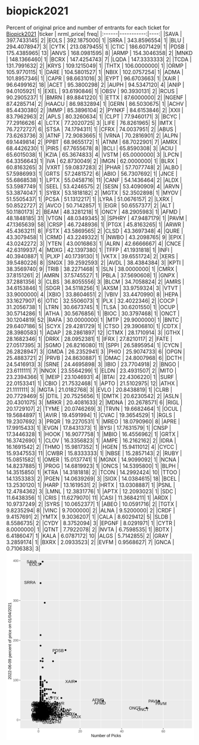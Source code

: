 # biopick2021
Percent of original price and number of entrants for each ticket for [Biopick2021](https://twitter.com/hashtag/Biopick2021)
|ticker |  nrml_price| freq|
|:------|-----------:|----:|
|SAVA   | 397.7433145|    2|
|EOLS   | 392.1875000|    1|
|SRRA   | 343.8596554|    1|
|BLU    | 294.4078947|    3|
|CYTK   | 213.0879455|    1|
|CTIC   | 186.6071429|    1|
|PDSB   | 175.4385965|   13|
|ANVS   | 168.0981595|    8|
|ARMP   | 154.3046358|    2|
|MNKD   | 148.1366460|    1|
|BCRX   | 147.4254743|    7|
|LQDA   | 147.3333333|    2|
|TCDA   | 131.7991632|    2|
|KRYS   | 109.1215049|    1|
|THTX   | 106.0000000|    1|
|ORMP   | 105.9770115|    1|
|DARE   | 104.5801527|    1|
|NBIX   | 102.0757254|    1|
|ADMA   | 101.8957346|    1|
|CAPR   |  98.6631016|    3|
|EYPT   |  96.6703663|    1|
|XAIR   |  96.6499162|   18|
|ACET   |  95.3800298|    2|
|AUPH   |  94.5347120|    4|
|ANIP   |  94.0105921|    1|
|EXEL   |  93.6190846|    1|
|OBSV   |  90.3930131|    2|
|RCUS   |  90.2905237|    1|
|BMRN   |  89.8841220|    1|
|ETTX   |  87.6000000|    2|
|NGENF  |  87.4285714|    2|
|HAACU  |  86.9832894|    1|
|GERN   |  86.5030675|    1|
|ACHV   |  85.4430380|    2|
|IMMP   |  85.3896104|    2|
|PYNKF  |  84.6153846|    2|
|XXII   |  83.7962963|    2|
|APLS   |  80.3260634|    1|
|CLPT   |  77.9460171|    3|
|BCYC   |  77.2916626|    4|
|LCTX   |  77.2020725|    3|
|LIFE   |  76.8261965|    5|
|IMTX   |  76.7272727|    6|
|STSA   |  74.1794311|    1|
|CFRX   |  74.0037951|    2|
|ABUS   |  73.6263736|    3|
|ATNF   |  72.9083665|    1|
|VRNA   |  70.2816901|    2|
|ALPN   |  69.1449814|    2|
|PPBT   |  68.9655172|    1|
|ATNM   |  68.7022901|    7|
|AMRX   |  68.4426230|    1|
|PIRS   |  67.7655678|    8|
|BCLI   |  65.8590308|    3|
|ACIU   |  65.6015038|    1|
|KZIA   |  65.3674833|    4|
|VSTM   |  65.0000000|    3|
|LPCN   |  64.3356643|    1|
|IVA    |  62.8730049|    2|
|IMGN   |  62.0000000|    1|
|BLRX   |  60.8163265|    3|
|VXRT   |  59.0837283|    2|
|PHAR   |  57.7077748|    2|
|ALBO   |  57.5986993|    1|
|GRTS   |  57.2481572|    6|
|ABIO   |  56.7307692|    1|
|JNCE   |  55.6868538|    1|
|LPTX   |  55.0458716|   11|
|CANF   |  54.1436464|    2|
|ALDX   |  53.5987749|    1|
|SEEL   |  53.4246575|    2|
|SESN   |  53.4090909|    4|
|ARVN   |  53.3874047|    1|
|SYBX   |  53.1818182|    2|
|MGTX   |  52.3502898|    1|
|MYOV   |  51.5505437|    1|
|PCSA   |  51.1312217|    1|
|LYRA   |  51.0676157|    2|
|LXRX   |  50.8522727|    2|
|AVCO   |  50.7142857|    1|
|EIGR   |  50.6557377|    2|
|ALT    |  50.1180173|    2|
|BEAM   |  48.3281218|    1|
|ONCY   |  48.2905983|    1|
|AFMD   |  48.1848185|   31|
|VTGN   |  48.0349345|    3|
|SPHRY  |  47.9487179|    1|
|PAVM   |  47.1365639|   58|
|CRSP   |  46.7248936|    1|
|PTGX   |  45.8163265|    1|
|ARWR   |  45.4363211|    8|
|FSTX   |  43.5869565|    2|
|CLSD   |  43.3697348|    4|
|QURE   |  43.3079458|    1|
|CRMD   |  43.2249322|    1|
|NWBO   |  43.2098765|    9|
|EPIX   |  43.0242272|    3|
|YTEN   |  43.0016863|    1|
|ALRN   |  42.6666667|    4|
|CNCE   |  42.6319937|    4|
|MDXG   |  42.1397380|    1|
|TFFP   |  41.1931818|    1|
|INFI   |  40.3940887|    1|
|PLXP   |  40.1739130|    1|
|VKTX   |  39.6551724|    2|
|XERS   |  39.5480226|    8|
|SNGX   |  39.2592593|    2|
|AVDL   |  38.4384384|    3|
|KPTI   |  38.3569740|    9|
|TRIB   |  38.2271468|    1|
|SLN    |  38.0000000|    1|
|CMRX   |  37.8151261|    2|
|AMRN   |  37.5745527|    1|
|PBLA   |  37.5690608|    1|
|GNPX   |  37.2881356|    3|
|CLBS   |  36.8055556|    3|
|BLCM   |  34.7058824|    2|
|AMRS   |  34.6153846|    1|
|SDGR   |  34.5118256|    1|
|AXSM   |  33.9759324|    3|
|VTVT   |  33.9000000|    4|
|XBIO   |  33.8604651|    2|
|VBIV   |  33.4470990|    8|
|HEPA   |  33.1627907|    6|
|OTIC   |  32.5506073|    1|
|PLX    |  32.4022346|    2|
|COCP   |  31.2056738|    1|
|LTRN   |  30.6673745|    1|
|TLSA   |  30.6201550|    1|
|OCUP   |  30.5714286|    1|
|ATHA   |  30.5676856|    1|
|BIOC   |  30.3797468|    1|
|ONCT   |  30.1204819|   52|
|RAFA   |  30.0000000|    1|
|MTP    |  29.9000000|    1|
|BNTC   |  29.6407186|    5|
|SCYX   |  29.4281729|    1|
|CTSO   |  29.3906810|    1|
|CDTX   |  28.3980583|    1|
|ADAP   |  28.2861897|   12|
|CTMX   |  28.1710914|    3|
|GTHX   |  28.1682346|    1|
|DRRX   |  28.0952381|    1|
|IFRX   |  27.8210117|    2|
|FATE   |  27.0517395|    3|
|SGMO   |  26.8216080|   11|
|SPPI   |  26.5895954|    1|
|CYCN   |  26.2828947|    3|
|GMDA   |  26.2352941|    3|
|PHIO   |  25.9074733|    6|
|OPGN   |  25.4883721|    2|
|PRVB   |  24.8630887|    1|
|DMAC   |  24.8007968|    6|
|DCTH   |  24.5416913|    3|
|SRNE   |  24.4695898|    3|
|IBIO   |  23.7704918|    2|
|BNGO   |  23.6111111|    7|
|NNOX   |  23.5564299|    1|
|ELDN   |  23.4931507|    2|
|MITO   |  23.2394366|    1|
|MEIP   |  23.1046931|    4|
|BTAI   |  22.4306220|    1|
|SURF   |  22.0153341|    1|
|CBIO   |  21.7532468|    1|
|APTO   |  21.5102975|   12|
|ATHX   |  21.1111111|    3|
|MGTA   |  21.0182768|    3|
|EVLO   |  20.8438819|    1|
|CLRB   |  20.7729469|    5|
|DTIL   |  20.7525656|    1|
|DMTK   |  20.6230542|    2|
|ASLN   |  20.4301075|    3|
|MRKR   |  20.4081633|    2|
|MDNA   |  20.2678571|    6|
|RIGL   |  20.1729107|    2|
|TYME   |  20.0746269|    3|
|TRVN   |  19.6682464|    1|
|OCUL   |  19.5684897|    1|
|AVIR   |  19.4591994|    1|
|CVAC   |  19.3654529|    1|
|RGLS   |  19.2307692|    3|
|PRQR   |  19.2270531|    1|
|MREO   |  18.0790960|    8|
|APRE   |  17.9915433|    1|
|EVGN   |  17.8431373|    1|
|BYSI   |  17.7631579|    1|
|CNSP   |  17.3446328|    1|
|HOOK   |  16.9077758|    1|
|MBIO   |  16.4556962|    1|
|GRTX   |  16.3742690|    1|
|CLOV   |  16.3356823|    1|
|AMPE   |  16.2162162|    2|
|IDRA   |  16.1691542|    2|
|THMO   |  15.9817352|    1|
|HGEN   |  15.9411012|    4|
|CYCC   |  15.9347553|   11|
|CWBR   |  15.8333333|    1|
|NBSE   |  15.2857143|    2|
|RUBY   |  15.0851582|    1|
|OMER   |  15.0137741|    1|
|MGNX   |  14.9099092|    1|
|NCNA   |  14.8237885|    1|
|PROG   |  14.6819923|    1|
|ONCS   |  14.5395800|    1|
|BLPH   |  14.3515850|    1|
|KTRA   |  14.3181818|    2|
|TCON   |  14.2992424|   10|
|TTOO   |  14.1353383|    2|
|PGEN   |  14.0639269|    3|
|SIOX   |  14.0384615|   18|
|BCEL   |  13.2530120|    1|
|HARP   |  13.1619531|    2|
|HRTX   |  13.0308887|    1|
|PSNL   |  12.4784362|    3|
|LMNL   |  12.3831776|    1|
|APTX   |  12.2093023|    1|
|SDC    |  11.6438356|    1|
|CRIS   |  11.6279070|   11|
|CASI   |  11.3684211|    1|
|ARDX   |  10.9737249|    2|
|SYRS   |  10.0652377|    1|
|ABEO   |  10.0591716|    2|
|TGTX   |   9.8235294|    8|
|VINC   |   9.7000000|    2|
|ALNA   |   9.5200000|    2|
|CRDF   |   9.4157691|    2|
|YMTX   |   9.3036207|    1|
|CALA   |   8.6029412|    5|
|SLDB   |   8.5586735|    2|
|CYDY   |   8.3752094|    3|
|EPGNF  |   8.0291971|    1|
|CYTR   |   8.0000000|    1|
|QTNT   |   7.7922078|    2|
|NVTA   |   6.7598535|    1|
|BDTX   |   6.4186047|    1|
|KALA   |   6.0787172|   10|
|ALGS   |   5.7142855|    2|
|GRAY   |   3.2859174|    1|
|BXRX   |   2.0933523|    2|
|EVFM   |   0.9568627|    7|
|GNCA   |   0.7106383|    3|
![retvspicks](biopicks.png?raw=true)
